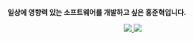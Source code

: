 **일상에 영향력 있는 소프트웨어를 개발하고 싶은 홍준혁입니다.**

<div align=center>
  <a href="https://hong-jh.tistory.com/">
    <img src="http://img.shields.io/badge/-Tech%20blog-black?style=flat-square&logo=github&link=https://hong-jh.tistory.com/"/>
  </a>
  <a href="mailto:functional.hong@gmail.com" >
    <img src="http://img.shields.io/badge/-Gmail-white?style=flat-square&logo=gmail"/>
  </a>
</div>

